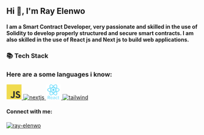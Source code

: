 <h2>Hi 👋, I'm Ray Elenwo</h2>
<h4>I am a Smart Contract Developer, very passionate and skilled in the use of Solidity to develop properly structured and secure smart contracts. I am also skilled in the use of React js and Next js to build web applications.</h3>


<h3 align="left" width="100%" border-bottom="1px">📚 Tech Stack</h3>
<h3 align="left">Here are a some languages i know:</h3>
<p align="left"> <a href="https://developer.mozilla.org/en-US/docs/Web/JavaScript" target="_blank" rel="noreferrer"> <img src="https://raw.githubusercontent.com/devicons/devicon/master/icons/javascript/javascript-original.svg" alt="javascript" width="40" height="40"/> </a> <a href="https://nextjs.org/" target="_blank" rel="noreferrer"> <img src="https://cdn.worldvectorlogo.com/logos/nextjs-2.svg" alt="nextjs" width="40" height="40"/> </a> <a href="https://reactjs.org/" target="_blank" rel="noreferrer"> <img src="https://raw.githubusercontent.com/devicons/devicon/master/icons/react/react-original-wordmark.svg" alt="react" width="40" height="40"/> </a> <a href="https://tailwindcss.com/" target="_blank" rel="noreferrer"> <img src="https://www.vectorlogo.zone/logos/tailwindcss/tailwindcss-icon.svg" alt="tailwind" width="40" height="40"/> </a> </p>


<h4 align="left">Connect with me:</h4>
<p align="left">
<a href="https://linkedin.com/in/ray-elenwo" target="blank"><img align="center" src="https://raw.githubusercontent.com/rahuldkjain/github-profile-readme-generator/master/src/images/icons/Social/linked-in-alt.svg" alt="ray-elenwo" height="30" width="40" /></a>
</p>
